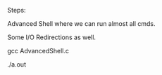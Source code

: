 Steps:

Advanced Shell where we can run almost all cmds.

Some I/O Redirections as well.

gcc AdvancedShell.c

./a.out
